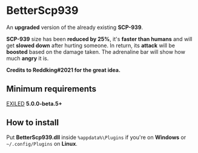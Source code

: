 # BetterScp939
An **upgraded** version of the already existing **SCP-939**.

**SCP-939** size has been **reduced by 25%**, it's **faster than humans** and will get **slowed down** after hurting someone.
In return, its **attack** will be **boosted** based on the damage taken.
The adrenaline bar will show how much **angry** it is.

**Credits to Reddking#2021 for the great idea.**

## Minimum requirements
[EXILED](https://github.com/galaxy119/EXILED) **5.0.0-beta.5+**

## How to install
Put **BetterScp939.dll** inside `%appdata%\Plugins` if you're on **Windows** or `~/.config/Plugins` on **Linux**.
